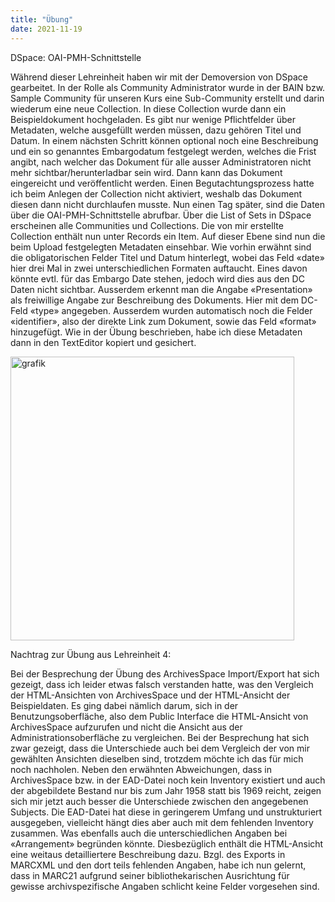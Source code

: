 ```yaml
---
title: "Übung"
date: 2021-11-19
---
```


DSpace: OAI-PMH-Schnittstelle

Während dieser Lehreinheit haben wir mit der Demoversion von DSpace gearbeitet. In der Rolle als Community Administrator wurde in der BAIN bzw. Sample Community für unseren Kurs eine Sub-Community erstellt und darin wiederum eine neue Collection.
In diese Collection wurde dann ein Beispieldokument hochgeladen. Es gibt nur wenige Pflichtfelder über Metadaten, welche ausgefüllt werden müssen, dazu gehören Titel und Datum. In einem nächsten Schritt können optional noch eine Beschreibung und ein so genanntes Embargodatum festgelegt werden, welches die Frist angibt, nach welcher das Dokument für alle ausser Administratoren nicht mehr sichtbar/herunterladbar sein wird. Dann kann das Dokument eingereicht und veröffentlicht werden. Einen Begutachtungsprozess hatte ich beim Anlegen der Collection nicht aktiviert, weshalb das Dokument diesen dann nicht durchlaufen musste.
Nun einen Tag später, sind die Daten über die OAI-PMH-Schnittstelle abrufbar. Über die List of Sets in DSpace erscheinen alle Communities und Collections. Die von mir erstellte Collection enthält nun unter Records ein Item. Auf dieser Ebene sind nun die beim Upload festgelegten Metadaten einsehbar. Wie vorhin erwähnt sind die obligatorischen Felder Titel und Datum hinterlegt, wobei das Feld «date» hier drei Mal in zwei unterschiedlichen Formaten auftaucht. Eines davon könnte evtl. für das Embargo Date stehen, jedoch wird dies aus den DC Daten nicht sichtbar. Ausserdem erkennt man die Angabe «Presentation» als freiwillige Angabe zur Beschreibung des Dokuments. Hier mit dem DC-Feld «type» angegeben. Ausserdem wurden automatisch noch die Felder «identifier», also der direkte Link zum Dokument, sowie das Feld «format» hinzugefügt.
Wie in der Übung beschrieben, habe ich diese Metadaten dann in den TextEditor kopiert und gesichert.

<img width="454" alt="grafik" src="https://user-images.githubusercontent.com/90834619/142905024-473433b7-c303-46dd-bb18-43c331e0a3c7.png">

Nachtrag zur Übung aus Lehreinheit 4:

Bei der Besprechung der Übung des ArchivesSpace Import/Export hat sich gezeigt, dass ich leider etwas falsch verstanden hatte, was den Vergleich der HTML-Ansichten von ArchivesSpace und der HTML-Ansicht der Beispieldaten. Es ging dabei nämlich darum, sich in der Benutzungsoberfläche, also dem Public Interface die HTML-Ansicht von ArchivesSpace aufzurufen und nicht die Ansicht aus der Administrationsoberfläche zu vergleichen. Bei der Besprechung hat sich zwar gezeigt, dass die Unterschiede auch bei dem Vergleich der von mir gewählten Ansichten dieselben sind, trotzdem möchte ich das für mich noch nachholen. Neben den erwähnten Abweichungen, dass in ArchivesSpace bzw. in der EAD-Datei noch kein Inventory existiert und auch der abgebildete Bestand nur bis zum Jahr 1958 statt bis 1969 reicht, zeigen sich mir jetzt auch besser die Unterschiede zwischen den angegebenen Subjects. Die EAD-Datei hat diese in geringerem Umfang und unstrukturiert ausgegeben, vielleicht hängt dies aber auch mit dem fehlenden Inventory zusammen. Was ebenfalls auch die unterschiedlichen Angaben bei «Arrangement» begründen könnte. Diesbezüglich enthält die HTML-Ansicht eine weitaus detailliertere Beschreibung dazu.
Bzgl. des Exports in MARCXML und den dort teils fehlenden Angaben, habe ich nun gelernt, dass in MARC21 aufgrund seiner bibliothekarischen Ausrichtung für gewisse archivspezifische Angaben schlicht keine Felder vorgesehen sind.
